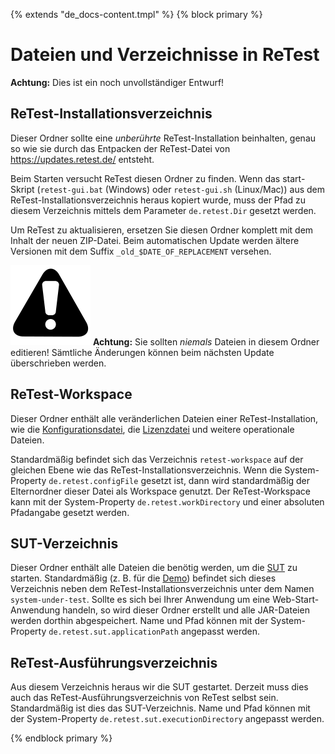 {% extends "de_docs-content.tmpl" %} {% block primary %}

Dateien und Verzeichnisse in ReTest
===================================

**Achtung:** Dies ist ein noch unvollständiger Entwurf!

ReTest-Installationsverzeichnis
-------------------------------

Dieser Ordner sollte eine *unberührte* ReTest-Installation beinhalten, genau so wie sie durch das Entpacken der
ReTest-Datei von https://updates.retest.de/ entsteht.

Beim Starten versucht ReTest diesen Ordner zu finden. Wenn das start-Skript (`retest-gui.bat` (Windows) oder
`retest-gui.sh` (Linux/Mac)) aus dem ReTest-Installationsverzeichnis heraus kopiert wurde, muss der Pfad zu diesem
Verzeichnis mittels dem Parameter `de.retest.Dir` gesetzt werden.

Um ReTest zu aktualisieren, ersetzen Sie diesen Ordner komplett mit dem Inhalt der neuen ZIP-Datei. Beim automatischen
Update werden ältere Versionen mit dem Suffix `_old_$DATE_OF_REPLACEMENT` versehen.

![Warning](../../icons/warning.png) **Achtung:** Sie sollten *niemals* Dateien in diesem Ordner editieren! Sämtliche
Änderungen können beim nächsten Update überschrieben werden.

ReTest-Workspace
----------------

Dieser Ordner enthält alle veränderlichen Dateien einer ReTest-Installation, wie die
[Konfigurationsdatei](konfigurationsdatei.md), die [Lizenzdatei](lizenz.md) und weitere operationale Dateien.

Standardmäßig befindet sich das Verzeichnis `retest-workspace` auf der gleichen Ebene wie das
ReTest-Installationsverzeichnis. Wenn die System-Property `de.retest.configFile` gesetzt ist, dann wird standardmäßig
der Elternordner dieser Datei als Workspace genutzt. Der ReTest-Workspace kann mit der System-Property
`de.retest.workDirectory` und einer absoluten Pfadangabe gesetzt werden.

SUT-Verzeichnis
---------------

Dieser Ordner enthält alle Dateien die benötig werden, um die [SUT](../testprozess/was-ist-die-sut.md) zu starten.
Standardmäßig (z. B. für die [Demo](https://update.retest.de/demo)) befindet sich dieses Verzeichnis neben dem
ReTest-Installationsverzeichnis unter dem Namen `system-under-test`. Sollte es sich bei Ihrer Anwendung um eine
Web-Start-Anwendung handeln, so wird dieser Ordner erstellt und alle JAR-Dateien werden dorthin abgespeichert. Name und
Pfad können mit der System-Property `de.retest.sut.applicationPath` angepasst werden.

ReTest-Ausführungsverzeichnis
-----------------------------

Aus diesem Verzeichnis heraus wir die SUT gestartet. Derzeit muss dies auch das ReTest-Ausführungsverzeichnis von ReTest
selbst sein. Standardmäßig ist dies das SUT-Verzeichnis. Name und Pfad können mit der System-Property
`de.retest.sut.executionDirectory` angepasst werden.

{% endblock primary %}
